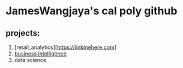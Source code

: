 # JamesWangjaya's cal poly github
## projects:

1. [retail_analytics][https://linkmehere.com]
2. [business intelligence](https://github.com/Jwwangjaya/JamesWangjaya/blob/main/Project_5_6%2C_James_Wangjaya%2C_warmupcis3000.ipynb)
3. data science
